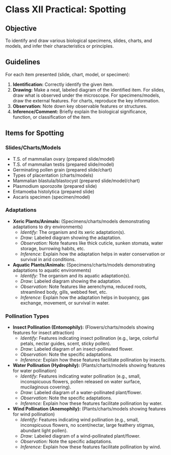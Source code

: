 # Class XII Practical: Spotting

## Objective
To identify and draw various biological specimens, slides, charts, and models, and infer their characteristics or principles.

## Guidelines
For each item presented (slide, chart, model, or specimen):
1.  **Identification:** Correctly identify the given item.
2.  **Drawing:** Make a neat, labeled diagram of the identified item. For slides, draw what is observed under the microscope. For specimens/models, draw the external features. For charts, reproduce the key information.
3.  **Observation:** Note down key observable features or structures.
4.  **Inference/Comment:** Briefly explain the biological significance, function, or classification of the item.

## Items for Spotting

### Slides/Charts/Models
*   T.S. of mammalian ovary (prepared slide/model)
*   T.S. of mammalian testis (prepared slide/model)
*   Germinating pollen grain (prepared slide/chart)
*   Types of placentation (charts/models)
*   Mammalian blastula/blastocyst (prepared slide/model/chart)
*   Plasmodium sporozoite (prepared slide)
*   Entamoeba histolytica (prepared slide)
*   Ascaris specimen (specimen/model)

### Adaptations
*   **Xeric Plants/Animals:** (Specimens/charts/models demonstrating adaptations to dry environments)
    *   *Identify:* The organism and its xeric adaptation(s).
    *   *Draw:* Labeled diagram showing the adaptation.
    *   *Observation:* Note features like thick cuticle, sunken stomata, water storage, burrowing habits, etc.
    *   *Inference:* Explain how the adaptation helps in water conservation or survival in arid conditions.
*   **Aquatic Plants/Animals:** (Specimens/charts/models demonstrating adaptations to aquatic environments)
    *   *Identify:* The organism and its aquatic adaptation(s).
    *   *Draw:* Labeled diagram showing the adaptation.
    *   *Observation:* Note features like aerenchyma, reduced roots, streamlined body, gills, webbed feet, etc.
    *   *Inference:* Explain how the adaptation helps in buoyancy, gas exchange, movement, or survival in water.

### Pollination Types
*   **Insect Pollination (Entomophily):** (Flowers/charts/models showing features for insect attraction)
    *   *Identify:* Features indicating insect pollination (e.g., large, colorful petals, nectar guides, scent, sticky pollen).
    *   *Draw:* Labeled diagram of an insect-pollinated flower.
    *   *Observation:* Note the specific adaptations.
    *   *Inference:* Explain how these features facilitate pollination by insects.
*   **Water Pollination (Hydrophily):** (Plants/charts/models showing features for water pollination)
    *   *Identify:* Features indicating water pollination (e.g., small, inconspicuous flowers, pollen released on water surface, mucilaginous covering).
    *   *Draw:* Labeled diagram of a water-pollinated plant/flower.
    *   *Observation:* Note the specific adaptations.
    *   *Inference:* Explain how these features facilitate pollination by water.
*   **Wind Pollination (Anemophily):** (Plants/charts/models showing features for wind pollination)
    *   *Identify:* Features indicating wind pollination (e.g., small, inconspicuous flowers, no scent/nectar, large feathery stigmas, abundant light pollen).
    *   *Draw:* Labeled diagram of a wind-pollinated plant/flower.
    *   *Observation:* Note the specific adaptations.
    *   *Inference:* Explain how these features facilitate pollination by wind.